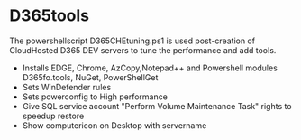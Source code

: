 # D365tools
The powershellscript D365CHEtuning.ps1 is used post-creation of CloudHosted D365 DEV servers to tune the performance and add tools.<br>
- Installs EDGE, Chrome, AzCopy,Notepad++ and Powershell modules D365fo.tools, NuGet, PowerShellGet
- Sets WinDefender rules
- Sets powerconfig to High performance
- Give SQL service account "Perform Volume Maintenance Task" rights to speedup restore
- Show computericon on Desktop with servername

